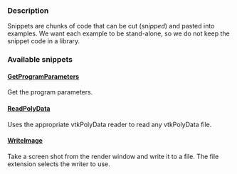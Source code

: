 ### Description
Snippets are chunks of code that can be cut (*snipped*) and pasted into examples. We want each example to be stand-alone, so we do not keep the snippet code in a library.

### Available snippets

#### [GetProgramParameters](/Python/Snippets/GetProgramParameters.md)
Get the program parameters.

#### [ReadPolyData](/Python/Snippets/ReadPolyData.md)
Uses the appropriate vtkPolyData reader to read any vtkPolyData file.

#### [WriteImage](/Python/Snippets/WriteImage.md)
Take a screen shot from the render window and write it to a file. The file extension selects the writer to use.


